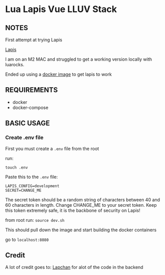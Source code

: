 # Lua Lapis Vue LLUV Stack

## NOTES

First attempt at trying Lapis

[Lapis](https://leafo.net/lapis/)

I am on an M2 MAC and struggled to get a working version locally with luarocks.

Ended up using a [docker image](https://github.com/karai17/lapis-centos/blob/master/Dockerfile) to get lapis to work

## REQUIREMENTS

- docker
- docker-compose

## BASIC USAGE

### Create .env file

First you must create a `.env` file from the root

run:

```shell
touch .env
```

Paste this to the `.env` file:

```
LAPIS_CONFIG=development
SECRET=CHANGE_ME
```

The secret token should be a random string of characters between 40 and 60 characters in length. Change CHANGE_ME to your secret token. Keep this token extremely safe, it is the backbone of security on Lapis!

from root run:
`source dev.sh`

This should pull down the image and start building the docker containers

go to `localhost:8080`

## Credit

A lot of credit goes to: [Lapchan](https://github.com/karai17/lapis-chan) for alot of the code in the backend
